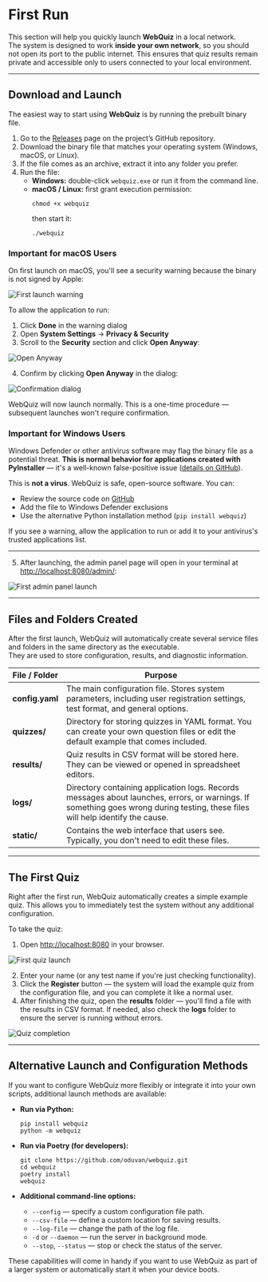 # First Run

This section will help you quickly launch **WebQuiz** in a local network.  
The system is designed to work **inside your own network**, so you should not open its port to the public internet. This ensures that quiz results remain private and accessible only to users connected to your local environment.

---

## Download and Launch

The easiest way to start using **WebQuiz** is by running the prebuilt binary file.

1. Go to the [Releases](https://github.com/oduvan/webquiz/releases) page on the project’s GitHub repository.  
2. Download the binary file that matches your operating system (Windows, macOS, or Linux).  
3. If the file comes as an archive, extract it into any folder you prefer.  
4. Run the file:
   - **Windows:** double-click `webquiz.exe` or run it from the command line.  
   - **macOS / Linux:** first grant execution permission:
     ```
     chmod +x webquiz
     ```
     then start it:
     ```
     ./webquiz
     ```

### Important for macOS Users

On first launch on macOS, you'll see a security warning because the binary is not signed by Apple:

![First launch warning](../imgs/mac_first_launch.png)

To allow the application to run:

1. Click **Done** in the warning dialog
2. Open **System Settings** → **Privacy & Security**
3. Scroll to the **Security** section and click **Open Anyway**:

![Open Anyway](../imgs/mac_open_anyway.png)

4. Confirm by clicking **Open Anyway** in the dialog:

![Confirmation dialog](../imgs/mac_open_anyway_2.png)

WebQuiz will now launch normally. This is a one-time procedure — subsequent launches won't require confirmation.

### Important for Windows Users

Windows Defender or other antivirus software may flag the binary file as a potential threat. **This is normal behavior for applications created with PyInstaller** — it's a well-known false-positive issue ([details on GitHub](https://github.com/pyinstaller/pyinstaller/issues/6754)).

This is **not a virus**. WebQuiz is safe, open-source software. You can:
- Review the source code on [GitHub](https://github.com/oduvan/webquiz)
- Add the file to Windows Defender exclusions
- Use the alternative Python installation method (`pip install webquiz`)

If you see a warning, allow the application to run or add it to your antivirus's trusted applications list.

---

5. After launching, the admin panel page will open in your terminal at [http://localhost:8080/admin/](http://localhost:8080/admin/):

![First admin panel launch](../imgs/first_admin.png)

---

## Files and Folders Created

After the first launch, WebQuiz will automatically create several service files and folders in the same directory as the executable.  
They are used to store configuration, results, and diagnostic information.

| File / Folder | Purpose |
|---------------|----------|
| **config.yaml** | The main configuration file. Stores system parameters, including user registration settings, test format, and general options. |
| **quizzes/** | Directory for storing quizzes in YAML format. You can create your own question files or edit the default example that comes included. |
| **results/** | Quiz results in CSV format will be stored here. They can be viewed or opened in spreadsheet editors. |
| **logs/** | Directory containing application logs. Records messages about launches, errors, or warnings. If something goes wrong during testing, these files will help identify the cause. |
| **static/** | Contains the web interface that users see. Typically, you don't need to edit these files. |

---

## The First Quiz

Right after the first run, WebQuiz automatically creates a simple example quiz.
This allows you to immediately test the system without any additional configuration.

To take the quiz:

1. Open [http://localhost:8080](http://localhost:8080) in your browser.

![First quiz launch](../imgs/reg_default_test.png)

2. Enter your name (or any test name if you're just checking functionality).
3. Click the **Register** button — the system will load the example quiz from the configuration file, and you can complete it like a normal user.
4. After finishing the quiz, open the **results** folder — you'll find a file with the results in CSV format. If needed, also check the **logs** folder to ensure the server is running without errors.

![Quiz completion](../imgs/reg_default_test.png)

---

## Alternative Launch and Configuration Methods

If you want to configure WebQuiz more flexibly or integrate it into your own scripts, additional launch methods are available:

- **Run via Python:**
  ```
  pip install webquiz
  python -m webquiz
  ```

- **Run via Poetry (for developers):**
  ```
  git clone https://github.com/oduvan/webquiz.git
  cd webquiz
  poetry install
  webquiz
  ```

- **Additional command-line options:**
  - `--config` — specify a custom configuration file path.
  - `--csv-file` — define a custom location for saving results.
  - `--log-file` — change the path of the log file.
  - `-d` or `--daemon` — run the server in background mode.
  - `--stop`, `--status` — stop or check the status of the server.

These capabilities will come in handy if you want to use WebQuiz as part of a larger system or automatically start it when your device boots.
